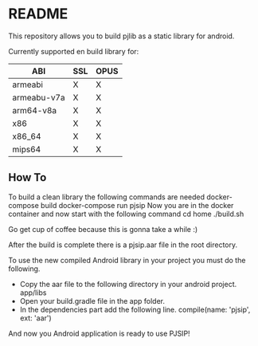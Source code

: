 # README

This repository allows you to build pjlib as a static library for android.

Currently supported en build library for:

| ABI  	        | SSL  	| OPUS 	|
|---	        |---	|---	|
| armeabi  	    |   X	|   X	|
| armeabu-v7a  	|   X	|   X	|
| arm64-v8a  	|   X	|   X	|
| x86  	        |   X	|   X	|
| x86_64  	    |   X	|   X	|
| mips64  	    |   X	|   X	|


## How To

To build a clean library the following commands are needed
    docker-compose build
    docker-compose run pjsip
Now you are in the docker container and now start with the following command
    cd home
    ./build.sh

Go get cup of coffee because this is gonna take a while :)

After the build is complete there is a pjsip.aar file in the root directory.

To use the new compiled Android library in your project you must do the following.
- Copy the aar file to the following directory in your android project.
    app/libs
- Open your build.gradle file in the app folder.
- In the dependencies part add the following line.
    compile(name: 'pjsip', ext: 'aar')

And now you Android application is ready to use PJSIP!